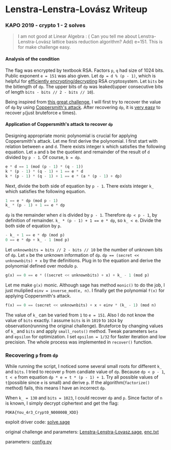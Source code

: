 # Lenstra-Lenstra-Lovász Writeup

### KAPO 2019 - crypto 1 - 2 solves

> I am not good at Linear Algebra : (
Can you tell me about Lenstra-Lenstra-Lovász lattice basis reduction algorithm?
Add) e=151. This is for make challenge easy.

#### Analysis of the condition

The flag was encrypted by textbook RSA. Factors `p`, `q` had size of 1024 bits. Public exponent `e = 151` was also given. Let `dp = d % (p - 1)`, which is helpful for [efficiently encrypting/decrypting](https://www.techscience.com/doi/10.3970/icces.2008.005.255.pdf#targetText=Chinese%20Remainder%20Theorem%20in%20RSA%2DCRT&targetText=It%20results%20in%20a%20decryption,system%20can%20be%20totally%20broken.) RSA cryptosystem. Let `bits` be the bitlength of `dp`. The upper bits of `dp` was leaked(upper consecutive bits of length `bits - bits // 2 - bits // 10`).

Being inspired from [this great challenge](https://github.com/p4-team/ctf/tree/master/2019-09-02-tokyowesterns/happy), I will first try to recover the value of `dp` by using [Coppersmith's attack](https://en.wikipedia.org/wiki/Coppersmith%27s_attack). After recovering `dp`, it is [very easy](https://medium.com/@nicebowlofsoup/picoctf-2017-weirderrsa-writeup-194b30cb3316) to recover `p`(just bruteforce `e` times).

#### Application of Coppersmith's attack to recover `dp`

Designing appropriate monic polynomial is crucial for applying Coppersmith's attack. Let me first derive the polynomial. I first start with relation between `e` and `d`. There exists integer `k` which satisfies the following equation. Let `a` and `b` be the quotient and remainder of the result of `d` divided by `p - 1`. Of course, `b = dp`.

```python
e * d == 1 (mod (p - 1) * (q - 1))
k * (p - 1) * (q - 1) + 1 == e * d
k * (p - 1) * (q - 1) + 1 == e * (a * (p - 1) + dp)
```

Next, divide the both side of equation by `p - 1`. There exists integer `k_` which satisfies the following equation.

```python
1 == e * dp (mod p - 1)
k_ * (p - 1) + 1 == e * dp
```

`dp` is the remainder when `d` is divided by `p - 1`. Therefore `dp < p - 1`, by definition of remainder. `k_ * (p - 1) + 1 == e * dp`, so `k_ < e`. Divide the both side of equation by `p`.

```python
- k_ + 1 == e * dp (mod p)
0 == e * dp + k_ - 1 (mod p)
```

Let `unknownbits = bits // 2 - bits // 10` be the number of unknown bits of `dp`. Let `x` be the unknown information of `dp`. `dp == (secret << unknownbits) + x` by the definitions. Plug in to the equation and derive the polynomial defined over modulo `p`.

```python
g(x) == 0 == e * ((secret << unknownbits) + x) + k_ - 1 (mod p)
```

Let me make `g(x)` monic. Although sage has method `monic()` to do the job, I just muliplied `einv = inverse_mod(e, n)`. I finally get the polynomial `f(x)` for applying Coppersmith's attack.

```python
f(x) == 0 == (secret << unknownbits) + x + einv * (k_ - 1) (mod n)
```

The value of `k_` can be varied from `1` to `e = 151`. Also I do not know the value of `bits` exactly. I assume `bits` is in `1019` to `1024` by observation(running the original challenge). Bruteforce by changing values of `k_` and `bits` and apply `small_roots()` method. Tweak parameters `beta` and `epsilon` for optimization. I set `epsilon = 1/32` for faster iteration and low precision. The whole process was implemented in `recover()` function.

### Recovering `p` from `dp`

While running the script, I noticed some several small roots for different `k_` and `bits`. I tried to recover `p` from candiate value of `dp`. Because `dp < p - 1`, `t < e` from equation `dp * e = t * (p - 1) + 1`. Try all possible values of `t`(possible since `e` is small) and derive `p`. If the algorithm(`factorize()` method) fails, this means I have an incorrect `dp`.

When `k_ = 130` and `bits = 1023`, I could recover `dp` and `p`. Since factor of `n` is known, I simply decrypt ciphertext and get the flag:

```
POKA{You_4r3_Crypt0_N00000B_XDD}
```

exploit driver code: [solve.sage](solve.sage)

original challenge and parameters: [Lenstra-Lenstra-Lovasz.sage](Lenstra-Lenstra-Lovasz.sage), [enc.txt](enc.txt)

parameters: [config.py](config.py)


